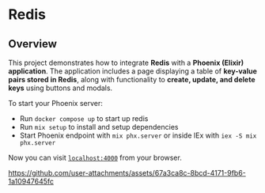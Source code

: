 # Redis

## Overview

This project demonstrates how to integrate **Redis** with a **Phoenix (Elixir) application**. The application includes a page displaying a table of **key-value pairs stored in Redis**, along with functionality to **create, update, and delete keys** using buttons and modals.

To start your Phoenix server:
  * Run `docker compose up` to start up redis
  * Run `mix setup` to install and setup dependencies
  * Start Phoenix endpoint with `mix phx.server` or inside IEx with `iex -S mix phx.server`

Now you can visit [`localhost:4000`](http://localhost:4000) from your browser.

https://github.com/user-attachments/assets/67a3ca8c-8bcd-4171-9fb6-1a10947645fc


